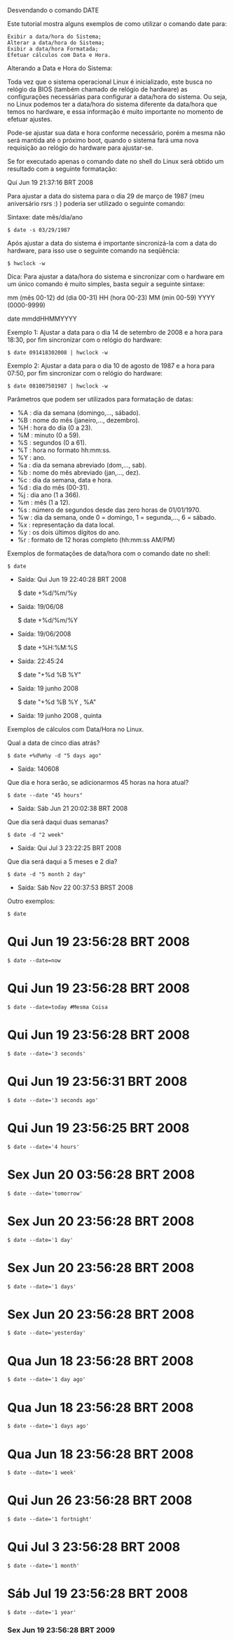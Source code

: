 Desvendando o comando DATE

Este tutorial mostra alguns exemplos de como utilizar o comando date para:

    Exibir a data/hora do Sistema;
    Alterar a data/hora do Sistema;
    Exibir a data/hora Formatada;
    Efetuar cálculos com Data e Hora. 

Alterando a Data e Hora do Sistema:

Toda vez que o sistema operacional Linux é inicializado, este busca no relógio da BIOS
(também chamado de relógio de hardware) as configurações necessárias para configurar a
data/hora do sistema. Ou seja, no Linux podemos ter a data/hora do sistema diferente da data/hora
que temos no hardware, e essa informação é muito importante no momento de efetuar ajustes.

Pode-se ajustar sua data e hora conforme necessário, porém a mesma não será mantida até
o próximo boot, quando o sistema fará uma nova requisição ao relógio do hardware para ajustar-se.

Se for executado apenas o comando date no shell do Linux será obtido um
resultado com a seguinte formatação:

Qui Jun 19 21:37:16 BRT 2008

Para ajustar a data do sistema para o dia 29 de março de 1987
(meu aniversário rsrs :) ) poderia ser utilizado o seguinte comando:

Sintaxe: date mês/dia/ano

    $ date -s 03/29/1987

Após ajustar a data do sistema é importante sincronizá-la com a data do hardware,
para isso use o seguinte comando na seqüência:

    $ hwclock -w

Dica: Para ajustar a data/hora do sistema e sincronizar com o hardware em um 
único comando é muito simples, basta seguir a seguinte sintaxe:

mm (mês 00-12)
dd (dia 00-31)
HH (hora 00-23)
MM (min 00-59)
YYYY (0000-9999)

date mmddHHMMYYYY

Exemplo 1: Ajustar a data para o dia 14 de setembro de 2008 e a hora para 18:30, 
por fim sincronizar com o relógio do hardware:

    $ date 091418302008 | hwclock -w

Exemplo 2: Ajustar a data para o dia 10 de agosto de 1987 e a hora para 07:50,
por fim sincronizar com o relógio do hardware:

    $ date 081007501987 | hwclock -w

Parâmetros que podem ser utilizados para formatação de datas:

- %A : dia da semana (domingo,..., sábado).
- %B : nome do mês (janeiro,..., dezembro).
- %H : hora do dia (0 a 23).
- %M : minuto (0 a 59).
- %S : segundos (0 a 61).
- %T : hora no formato hh:mm:ss.
- %Y : ano.
- %a : dia da semana abreviado (dom,..., sab).
- %b : nome do mês abreviado (jan,..., dez).
- %c : dia da semana, data e hora.
- %d : dia do mês (00-31).
- %j : dia ano (1 a 366).
- %m : mês (1 a 12).
- %s : número de segundos desde das zero horas de 01/01/1970.
- %w : dia da semana, onde 0 = domingo, 1 = segunda,..., 6 = sábado.
- %x : representação da data local.
- %y : os dois últimos dígitos do ano.
- %r : formato de 12 horas completo (hh:mm:ss AM/PM) 

Exemplos de formatações de data/hora com o comando date no shell:

    $ date
- Saída: Qui Jun 19 22:40:28 BRT 2008

    $ date +%d/%m/%y
- Saída: 19/06/08

    $ date +%d/%m/%Y
- Saída: 19/06/2008

    $ date +%H:%M:%S
- Saída: 22:45:24

    $ date "+%d %B %Y"
- Saída: 19 junho 2008

    $ date "+%d %B %Y , %A"
- Saída: 19 junho 2008 , quinta


Exemplos de cálculos com Data/Hora no Linux.

Qual a data de cinco dias atrás?

    $ date +%d%m%y -d "5 days ago"
- Saída: 140608

Que dia e hora serão, se adicionarmos 45 horas na hora atual?

    $ date --date "45 hours"
- Saída: Sáb Jun 21 20:02:38 BRT 2008

Que dia será daqui duas semanas?

    $ date -d "2 week"
- Saída: Qui Jul 3 23:22:25 BRT 2008

Que dia será daqui a 5 meses e 2 dia?

    $ date -d "5 month 2 day"
- Saída: Sáb Nov 22 00:37:53 BRST 2008

Outro exemplos:

    $ date
# Qui Jun 19 23:56:28 BRT 2008

    $ date --date=now
# Qui Jun 19 23:56:28 BRT 2008

    $ date --date=today #Mesma Coisa
# Qui Jun 19 23:56:28 BRT 2008

    $ date --date='3 seconds'
# Qui Jun 19 23:56:31 BRT 2008

    $ date --date='3 seconds ago'
# Qui Jun 19 23:56:25 BRT 2008

    $ date --date='4 hours'
# Sex Jun 20 03:56:28 BRT 2008

    $ date --date='tomorrow'
# Sex Jun 20 23:56:28 BRT 2008

    $ date --date='1 day'
# Sex Jun 20 23:56:28 BRT 2008

    $ date --date='1 days'
# Sex Jun 20 23:56:28 BRT 2008

    $ date --date='yesterday'
# Qua Jun 18 23:56:28 BRT 2008

    $ date --date='1 day ago'
# Qua Jun 18 23:56:28 BRT 2008

    $ date --date='1 days ago'
# Qua Jun 18 23:56:28 BRT 2008

    $ date --date='1 week'
# Qui Jun 26 23:56:28 BRT 2008

    $ date --date='1 fortnight'
# Qui Jul 3 23:56:28 BRT 2008

    $ date --date='1 month'
# Sáb Jul 19 23:56:28 BRT 2008

    $ date --date='1 year'
### Sex Jun 19 23:56:28 BRT 2009